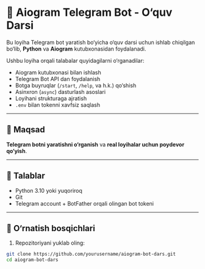 # 🤖 Aiogram Telegram Bot - O‘quv Darsi

Bu loyiha Telegram bot yaratish bo‘yicha o‘quv darsi uchun ishlab chiqilgan bo‘lib, **Python** va **Aiogram** kutubxonasidan foydalanadi.

Ushbu loyiha orqali talabalar quyidagilarni o‘rganadilar:

- Aiogram kutubxonasi bilan ishlash
- Telegram Bot API dan foydalanish
- Botga buyruqlar (`/start`, `/help`, va h.k.) qo‘shish
- Asinxron (`async`) dasturlash asoslari
- Loyihani strukturaga ajratish
- `.env` bilan tokenni xavfsiz saqlash

---

## 🎯 Maqsad

**Telegram botni yaratishni o‘rganish** va **real loyihalar uchun poydevor qo‘yish**.

---

## 🧰 Talablar

- Python 3.10 yoki yuqoriroq
- Git
- Telegram account + BotFather orqali olingan bot tokeni

---

## 🔧 O‘rnatish bosqichlari

1. Repozitoriyani yuklab oling:

```bash
git clone https://github.com/yourusername/aiogram-bot-dars.git
cd aiogram-bot-dars
